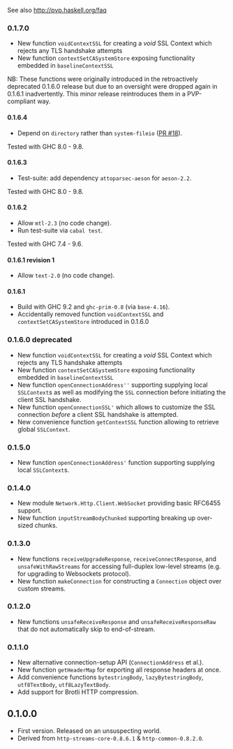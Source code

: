 See also http://pvp.haskell.org/faq

### 0.1.7.0

* New function `voidContextSSL` for creating a _void_ SSL Context which rejects any TLS handshake attempts
* New function `contextSetCASystemStore` exposing functionality embedded in `baselineContextSSL`

NB: These functions were originally introduced in the retroactively deprecated 0.1.6.0 release but due to an oversight were dropped again in 0.1.6.1 inadvertently. This minor release reintroduces them in a PVP-compliant way.

#### 0.1.6.4

* Depend on `directory` rather than `system-fileio` ([PR #18](https://github.com/haskell-hvr/http-io-streams/pull/18)).

Tested with GHC 8.0 - 9.8.

#### 0.1.6.3

* Test-suite: add dependency `attoparsec-aeson` for `aeson-2.2`.

Tested with GHC 8.0 - 9.8.

#### 0.1.6.2

* Allow `mtl-2.3` (no code change).
* Run test-suite via `cabal test`.

Tested with GHC 7.4 - 9.6.

#### 0.1.6.1 revision 1

* Allow `text-2.0` (no code change).

#### 0.1.6.1

* Build with GHC 9.2 and `ghc-prim-0.8` (via `base-4.16`).
* Accidentally removed function `voidContextSSL` and `contextSetCASystemStore` introduced in 0.1.6.0

### 0.1.6.0 **deprecated**

* New function `voidContextSSL` for creating a _void_ SSL Context which rejects any TLS handshake attempts
* New function `contextSetCASystemStore` exposing functionality embedded in `baselineContextSSL`
* New function `openConnectionAddress''` supporting supplying local `SSLContext`s as well as modifying the `SSL` connection before initiating the client SSL handshake.
* New function `openConnectionSSL'` which allows to customize the SSL connection _before_ a client SSL handshake is attempted.
* New convenience function `getContextSSL` function allowing to retrieve global `SSLContext`.

### 0.1.5.0

* New function `openConnectionAddress'` function supporting supplying local `SSLContext`s.

### 0.1.4.0

* New module `Network.Http.Client.WebSocket` providing basic RFC6455 support.
* New function `inputStreamBodyChunked` supporting breaking up over-sized chunks.

### 0.1.3.0

* New functions `receiveUpgradeResponse`, `receiveConnectResponse`, and `unsafeWithRawStreams` for accessing full-duplex low-level streams (e.g. for upgrading to Websockets protocol).
* New function `makeConnection` for constructing a `Connection` object over custom streams.

### 0.1.2.0

* New functions `unsafeReceiveResponse` and `unsafeReceiveResponseRaw` that do not automatically skip to end-of-stream.

### 0.1.1.0

* New alternative connection-setup API (`ConnectionAddress` et al.).
* New function `getHeaderMap` for exporting all response headers at once.
* Add convenience functions `bytestringBody`, `lazyBytestringBody`, `utf8TextBody`, `utf8LazyTextBody`.
* Add support for Brotli HTTP compression.

## 0.1.0.0

* First version. Released on an unsuspecting world.
* Derived from `http-streams-core-0.8.6.1` & `http-common-0.8.2.0`.
